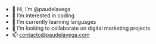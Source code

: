 - 👋 Hi, I’m @paudelavega
- 👀 I’m interested in coding
- 🌱 I’m currently learning languages
- 💞️ I’m looking to collaborate on digital marketing projects
- 📫 contacto@paudelavega.com

<!---
paudelavega/paudelavega is a ✨ special ✨ repository because its `README.md` (this file) appears on your GitHub profile.
You can click the Preview link to take a look at your changes.
--->
